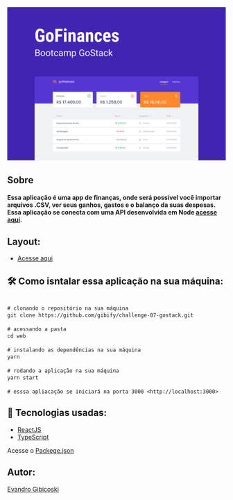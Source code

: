 <div align="center">
  <img src="https://github.com/gibify/challenge-07-gostack/blob/master/public/Capa%20(2).png" />
</div>

## Sobre

#### Essa aplicação é uma app de finanças, onde será possível você importar arquivos .CSV, ver seus ganhos, gastos e o balanço da suas despesas. Essa aplicação se conecta com uma API desenvolvida em Node [acesse aqui](https://github.com/gibify/challenge-06-gostack).

## Layout: 

* [Acesse aqui](https://www.figma.com/file/EgOhyj1Inz14dhWGVhRlhr/GoFinances?node-id=0%3A1)

## 🛠 Como isntalar essa aplicação na sua máquina:

```shell

# clonando o repositório na sua máquina
git clone https://github.com/gibify/challenge-07-gostack.git

# acessando a pasta
cd web

# instalando as dependências na sua máquina
yarn 

# rodando a aplicação na sua máquina
yarn start

# esssa apliacação se iniciará na porta 3000 <http://localhost:3000>
```

## 🔧 Tecnologias usadas:
* [ReactJS](https://reactjs.org/)
* [TypeScript](https://www.typescriptlang.org/)

Acesse o [Packege.json](https://github.com/gibify/challenge-07-gostack/blob/master/package.json)

## Autor:
[Evandro Gibicoski](https://github.com/gibify)
